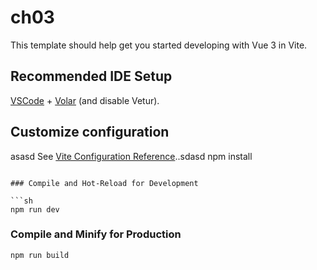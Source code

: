 # ch03

This template should help get you started developing with Vue 3 in Vite.

## Recommended IDE Setup

[VSCode](https://code.visualstudio.com/) + [Volar](https://marketplace.visualstudio.com/items?itemName=Vue.volar) (and disable Vetur).

## Customize configuration
asasd
See [Vite Configuration Reference](https://vite.dev/config/)..sdasd
npm install
```

### Compile and Hot-Reload for Development

```sh
npm run dev
```

### Compile and Minify for Production

```sh
npm run build
```

